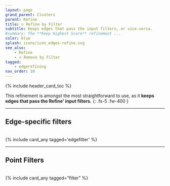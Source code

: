 ```yaml
---
layout: page
grand_parent: Clusters
parent: Refine
title: 🝔 Refine by Filter
subtitle: Keeps edges that pass the input filters, or vice-versa.
#summary: The **Keep Highest Score** refinement ...
color: blue
splash: icons/icon_edges-refine.svg
see_also:
    - Refine
    - 🝔 Remove by Filter
tagged: 
    - edgerefining
nav_order: 10
---
```


{% include header_card_toc %}

This refinement is amongst the most straightforward to use, as it **keeps edges that pass the Refine' input filters.**
{: .fs-5 .fw-400 } 

---
## Edge-specific filters
<br>
{% include card_any tagged='edgefilter' %}

---
## Point Filters
<br>
{% include card_any tagged="filter" %}
